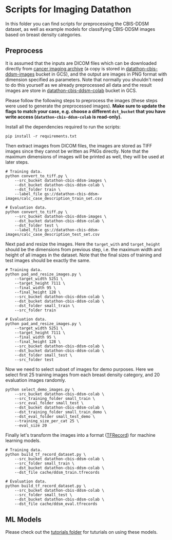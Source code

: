 # Scripts for Imaging Datathon

In this folder you can find scripts for preprocessing the CBIS-DDSM dataset, as well as example models for classifying CBIS-DDSM images based on breast density categories.

## Preprocess

It is assumed that the inputs are DICOM files which can be downloaded directly from [cancer imaging archive](https://wiki.cancerimagingarchive.net/display/Public/CBIS-DDSM) (a copy is stored in [datathon-cbis-ddsm-images](http://storage.cloud.google.com/datathon-cbis-ddsm-images) bucket in GCS), and the output are images in PNG format with dimension specified as parameters. Note that normally you shouldn't need to do this yourself as we already preprocessed all data and the result images are store in [datathon-cbis-ddsm-colab](http://storage.cloud.google.com/datathon-cbis-ddsm-colab) bucket in GCS.

Please follow the following steps to preprocess the images (these steps were used to generate the preprocessed images). **Make sure to update the flags to match your case, e.g. choose a different `dst_bucket` that you have write access (`datathon-cbis-ddsm-colab` is read-only).**

Install all the dependencies required to run the scripts:

```shell
pip install -r requirements.txt
```

Then extract images from DICOM files, the images are stored as TIFF images since they cannot be written as PNGs directly. Note that the maximum dimensions of images will be printed as well, they will be used at later steps.

```shell
# Training data.
python convert_to_tiff.py \
    --src_bucket datathon-cbis-ddsm-images \
    --dst_bucket datathon-cbis-ddsm-colab \
    --dst_folder train \
    --label_file gs://datathon-cbis-ddsm-images/calc_case_description_train_set.csv

# Evaluation data.
python convert_to_tiff.py \
    --src_bucket datathon-cbis-ddsm-images \
    --dst_bucket datathon-cbis-ddsm-colab \
    --dst_folder test \
    --label_file gs://datathon-cbis-ddsm-images/calc_case_description_test_set.csv
```

Next pad and resize the images. Here the `target_with` and `target_height` should be the dimensions from previous step, i.e. the maximum width and height of all images in the dataset. Note that the final sizes of training and test images should be exactly the same.

```shell
# Training data.
python pad_and_resize_images.py \
    --target_width 5251 \
    --target_height 7111 \
    --final_width 95 \
    --final_height 128 \
    --src_bucket datathon-cbis-ddsm-colab \
    --dst_bucket datathon-cbis-ddsm-colab \
    --dst_folder small_train \
    --src_folder train

# Evaluation data.
python pad_and_resize_images.py \
    --target_width 5251 \
    --target_height 7111 \
    --final_width 95 \
    --final_height 128 \
    --src_bucket datathon-cbis-ddsm-colab \
    --dst_bucket datathon-cbis-ddsm-colab \
    --dst_folder small_test \
    --src_folder test
```

Now we need to select subset of images for demo purposes. Here we select first 25 training images from each breast density category, and 20 evaluation images randomly.

```shell
python select_demo_images.py \
    --src_bucket datathon-cbis-ddsm-colab \
    --src_training_folder small_train \
    --src_eval_folder small_test \
    --dst_bucket datathon-cbis-ddsm-colab \
    --dst_training_folder small_train_demo \
    --dst_eval_folder small_test_demo \
    --training_size_per_cat 25 \
    --eval_size 20
```

Finally let's transform the images into a format ([TFRecord](https://www.tensorflow.org/programmers_guide/datasets#consuming_tfrecord_data)) for machine learning models.

```shell
# Training data.
python build_tf_record_dataset.py \
    --src_bucket datathon-cbis-ddsm-colab \
    --src_folder small_train \
    --dst_bucket datathon-cbis-ddsm-colab \
    --dst_file cache/ddsm_train.tfrecords

# Evaluation data.
python build_tf_record_dataset.py \
    --src_bucket datathon-cbis-ddsm-colab \
    --src_folder small_test \
    --dst_bucket datathon-cbis-ddsm-colab \
    --dst_file cache/ddsm_eval.tfrecords
```

## ML Models

Please check out the [tutorials folder](./tutorials) for tuturials on using these models.
